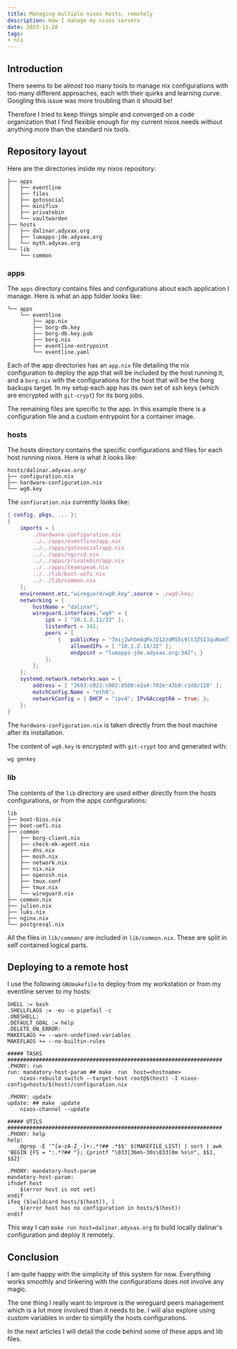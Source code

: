 ```yaml
---
title: Managing multiple nixos hosts, remotely
description: How I manage my nixos servers
date: 2023-11-28
tags:
- nix
---
```


## Introduction

There seems to be almost too many tools to manage nix configurations with too many different approaches, each with their quirks and learning curve. Googling this issue was more troubling than it should be!

Therefore I tried to keep things simple and converged on a code organization that I find flexible enough for my current nixos needs without anything more than the standard nix tools.

## Repository layout

Here are the directories inside my nixos repository:
```
├── apps
│   ├── eventline
│   ├── files
│   ├── gotosocial
│   ├── miniflux
│   ├── privatebin
│   └── vaultwarden
├── hosts
│   ├── dalinar.adyxax.org
│   ├── lumapps-jde.adyxax.org
│   └── myth.adyxax.org
└── lib
    └── common
```

### apps

The `apps` directory contains files and configurations about each application I manage. Here is what an app folder looks like:
```
└── apps
    └── eventline
        ├── app.nix
        ├── borg-db.key
        ├── borg-db.key.pub
        ├── borg.nix
        ├── eventline-entrypoint
        └── eventline.yaml
```

Each of the app directories has an `app.nix` file detailing the nix configuration to deploy the app that will be included by the host running it, and a `borg.nix` with the configurations for the host that will be the borg backups target. In my setup each app has its own set of ssh keys (which are encrypted with `git-crypt`) for its borg jobs.

The remaining files are specific to the app. In this example there is a configuration file and a custom entrypoint for a container image.

### hosts

The hosts directory contains the specific configurations and files for each host running nixos. Here is what it looks like:
```
hosts/dalinar.adyxax.org/
├── configuration.nix
├── hardware-configuration.nix
└── wg0.key
```

The `confiuration.nix` currently looks like:
```nix
{ config, pkgs, ... }:
{
	imports = [
		./hardware-configuration.nix
		../../apps/eventline/app.nix
		../../apps/gotosocial/app.nix
		../../apps/ngircd.nix
		../../apps/privatebin/app.nix
		../../apps/teamspeak.nix
		../../lib/boot-uefi.nix
		../../lib/common.nix
	];
	environment.etc."wireguard/wg0.key".source = ./wg0.key;
	networking = {
		hostName = "dalinar";
		wireguard.interfaces."wg0" = {
			ips = [ "10.1.2.11/32" ];
			listenPort = 342;
			peers = [
				{	publicKey = "7mij2whbm0qMx/D12zdMS5i9lt3ZSI3quNomTI+BSgk=";
					allowedIPs = [ "10.1.2.14/32" ];
					endpoint = "lumapps-jde.adyxax.org:342"; }
			];
		};
	};
	systemd.network.networks.wan = {
		address = [ "2603:c022:c002:8500:e2a4:f02e:43b0:c1d8/128" ];
		matchConfig.Name = "eth0";
		networkConfig = { DHCP = "ipv4"; IPv6AcceptRA = true; };
	};
}
```

The `hardware-configuration.nix` is taken directly from the host machine after its installation.

The content of `wg0.key` is encrypted with `git-crypt` too and generated with:
```sh
wg genkey
```

### lib

The contents of the `lib` directory are used either directly from the hosts configurations, or from the apps configurations:
```
lib
├── boot-bios.nix
├── boot-uefi.nix
├── common
│   ├── borg-client.nix
│   ├── check-mk-agent.nix
│   ├── dns.nix
│   ├── mosh.nix
│   ├── network.nix
│   ├── nix.nix
│   ├── openssh.nix
│   ├── tmux.conf
│   ├── tmux.nix
│   └── wireguard.nix
├── common.nix
├── julien.nix
├── luks.nix
├── nginx.nix
└── postgresql.nix
```

All the files in `lib/common/` are included in `lib/common.nix`. These are split in self contained logical parts.

## Deploying to a remote host

I use the following `GNUmakefile` to deploy from my workstation or from my eventline server to my hosts:
```make
SHELL := bash
.SHELLFLAGS := -eu -o pipefail -c
.ONESHELL:
.DEFAULT_GOAL := help
.DELETE_ON_ERROR:
MAKEFLAGS += --warn-undefined-variables
MAKEFLAGS += --no-builtin-rules

##### TASKS ####################################################################
.PHONY: run
run: mandatory-host-param ## make  run  host=<hostname>
	nixos-rebuild switch --target-host root@$(host) -I nixos-config=hosts/$(host)/configuration.nix

.PHONY: update
update: ## make  update
	nixos-channel --update

##### UTILS ####################################################################
.PHONY: help
help:
	@grep -E '^[a-zA-Z_-]+:.*?## .*$$' $(MAKEFILE_LIST) | sort | awk 'BEGIN {FS = ":.*?## "}; {printf "\033[36m%-30s\033[0m %s\n", $$1, $$2}'

.PHONY: mandatory-host-param
mandatory-host-param:
ifndef host
	$(error host is not set)
endif
ifeq ($(wildcard hosts/$(host)), )
	$(error host has no configuration in hosts/$(host))
endif
```

This way I can `make run host=dalinar.adyxax.org` to build locally dalinar's configuration and deploy it remotely.

## Conclusion

I am quite happy with the simplicity of this system for now. Everything works smoothly and tinkering with the configurations does not involve any magic.

The one thing I really want to improve is the wireguard peers management which is a lot more involved than it needs to be. I will also explore using custom variables in order to simplify the hosts configurations.

In the next articles I will detail the code behind some of these apps and lib files.
